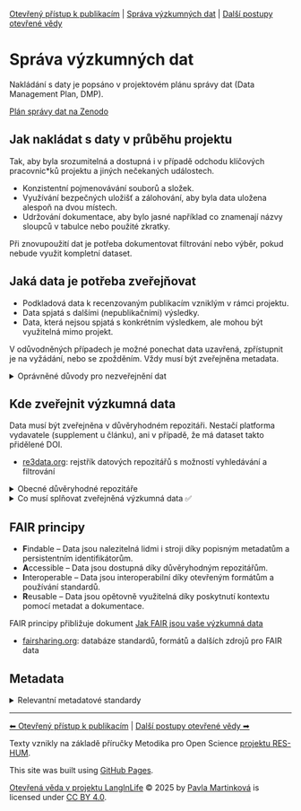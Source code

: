 [Otevřený přístup k publikacím](/osprinciples/open-access) | [Správa výzkumných dat](/osprinciples/sprava-dat) | [Další postupy otevřené vědy](/osprinciples/dalsi-postupy) 

# Správa výzkumných dat

Nakládání s daty je popsáno v projektovém plánu správy dat (Data Management Plan, DMP).

[Plán správy dat na Zenodo](https://zenodo.org/records/16419711)

## Jak nakládat s daty v průběhu projektu

Tak, aby byla srozumitelná a dostupná i v případě odchodu klíčových pracovnic\*ků projektu a jiných nečekaných událostech.

- Konzistentní pojmenovávání souborů a složek.
- Využívání bezpečných uložišť a zálohování, aby byla data uložena alespoň na dvou místech.
- Udržování dokumentace, aby bylo jasné například co znamenají názvy sloupců v tabulce nebo použité zkratky.

Při znovupoužití dat je potřeba dokumentovat filtrování nebo výběr, pokud nebude využit kompletní dataset.

## Jaká data je potřeba zveřejňovat

- Podkladová data k recenzovaným publikacím vzniklým v rámci projektu.
- Data spjatá s dalšími (nepublikačními) výsledky.
- Data, která nejsou spjatá s konkrétním výsledkem, ale mohou být využitelná mimo projekt.

V odůvodněných případech je možné ponechat data uzavřená, zpřístupnit je na vyžádání, nebo se zpožděním. Vždy musí být zveřejněna metadata.

<details markdown="1"> 
  <summary>Oprávněné důvody pro nezveřejnění dat</summary>

- Právo na ochranu soukromí
- Ochrana osobních údajů
- Důvěrnost údajů a dat
- Oprávněné obchodní zájmy, obchodní tajemství
- Práva duševního vlastnictví třetích stran
- Rozpor s oprávněnými zájmy příjemce, včetně komerčního využití dat
- Jiné oprávněné zájmy a oprávněná omezení

</details>

## Kde zveřejnit výzkumná data

Data musí být zveřejněna v důvěryhodném repozitáři. Nestačí platforma vydavatele (supplement u článku), ani v případě, že má dataset takto přidělené DOI. 

- [re3data.org](https://www.re3data.org/): rejstřík datových repozitářů s možností vyhledávání a filtrování

<details markdown="1"> 
<summary>Obecné důvěryhodné repozitáře</summary>

- [Zenodo](https://zenodo.org/) spravuje CERN
  - Komunita projektu, ke které lze výstupy přiřadit: [zenodo.org/communities/langinlife](https://zenodo.org/communities/langinlife)
- [Figshare](https://figshare.com/) spravuje Digital Science Company
- [Dataverse](https://dataverse.org/) spravuje Harvard
- [Národní datový repozitář](https://data.narodni-repozitar.cz/) spravuje CESNET

</details>

<details markdown="1">
<summary>Co musí splňovat zveřejněná výzkumná data ✅</summary>

- Neobsahují citlivé nebo osobní údaje v neanonymizované podobě.
- Mají přidělen persistentní identifikátor (DOI, Handle).
- Jsou uložena v důvěryhodném repozitáři pod jasně uvedenou licencí (CC 0, CC BY 4.0).
- Jsou uložena ve vhodném formátu: - [Přehledová tabulka vhodných formátů podle typu dat (UK Data Service)](https://ukdataservice.ac.uk/learning-hub/research-data-management/format-your-data/recommended-formats)
- Jsou popsána bohatými metadaty.
- Metadata jsou dostupná ve strojově čitelné podobě.
- Pokud jde o podkladová data k publikaci, jsou s ní pomocí metadat propojena.

</details>

## FAIR principy

- **F**indable – Data jsou nalezitelná lidmi i stroji díky popisným metadatům a persistentním identifikátorům.
- **A**ccessible – Data jsou dostupná díky důvěryhodným repozitářům.
- **I**nteroperable – Data jsou interoperabilní díky otevřeným formátům a používání standardů.
- **R**eusable – Data jsou opětovně využitelná díky poskytnutí kontextu pomocí metadat a dokumentace.

FAIR principy přibližuje dokument [Jak FAIR jsou vaše výzkumná data](https://zenodo.org/records/3739188)

- [fairsharing.org](https://fairsharing.org/): databáze standardů, formátů a dalších zdrojů pro FAIR data

## Metadata

<details markdown="1"> 
<summary>Relevantní metadatové standardy</summary>

- [Brain Imaging Data Structure](https://bids.neuroimaging.io/) (BIDS)
- [Component Metadata Specification](https://fairsharing.org/FAIRsharing.2e0599) (CMDI)
- [Investigation Description Format](https://fairsharing.org/FAIRsharing.438d45) (IDF)
- [Linguistic Annotation Format](https://fairsharing.org/FAIRsharing.3cfa81) (LAF)
- [Minimum Information about an fMRI Study](https://fairsharing.org/10.25504/FAIRsharing.s3swh2) (MIfMRI)
- [Open Language Archives Community Metadata](https://fairsharing.org/FAIRsharing.17fbae) (OLAC Metadata)

</details>

---

[⬅ Otevřený přístup k publikacím](/osprinciples/open-access) | [Další postupy otevřené vědy ➡](/osprinciples/dalsi-postupy) 

Texty vznikly na základě příručky Metodika pro Open Science [projektu RES-HUM](https://reshum.muni.cz).

This site was built using [GitHub Pages](https://pages.github.com/).

[Otevřená věda v projektu LangInLife](https://pavla-martinkova.github.io/osprinciples/) © 2025 by [Pavla Martinková](https://github.com/pavla-martinkova) is licensed under [CC BY 4.0](https://creativecommons.org/licenses/by/4.0/).
